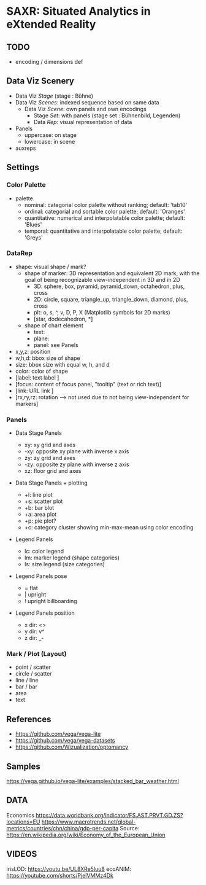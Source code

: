 # SAXR: Situated Analytics in eXtended Reality

## TODO

- encoding / dimensions def

## Data Viz Scenery

- Data Viz *Stage* (stage : Bühne)
- Data Viz *Scenes*: indexed sequence based on same data
  - Data Viz *Scene*: own panels and own encodings
    - Stage *Set*: with panels (stage set : Bühnenbild, Legenden)
    - Data *Rep*: visual representation of data
- Panels
  - uppercase: on stage
  - lowercase: in scene
- auxreps

## Settings

### Color Palette

- palette
  - nominal: categorial color palette without ranking; default: 'tab10'
  - ordinal: categorial and sortable color palette; default: 'Oranges'
  - quantitative: numerical and interpolatable color palette; default: 'Blues'
  - temporal: quantitative and interpolatable color palette; default: 'Greys'

### DataRep

- shape: visual shape / mark?
  - shape of marker: 3D representation and equivalent 2D mark, with the goal of being recognizable view-independent in 3D and in 2D
    - 3D: sphere, box, pyramid, pyramid_down, octahedron, plus, cross
    - 2D: circle, square, triangle_up, triangle_down, diamond, plus, cross
    - plt: o, s, ^, v, D, P, X (Matplotlib symbols for 2D marks)
    - [star, dodecahedron, *]
  - shape of chart element
    - text: 
    - plane:
    - panel: see Panels
- x,y,z: position
- w,h,d: bbox size of shape
- size: bbox size with equal w, h, and d
- color: color of shape
- [label: text label ]
- [focus: content of focus panel, "tooltip" (text or rich text)]
- [link: URL link ]
- [rx,ry,rz: rotation --> not used due to not being view-independent for markers]

### Panels

- Data Stage Panels
  - xy: xy grid and axes
  - -xy: opposite xy plane with inverse x axis
  - zy: zy grid and axes
  - -zy: opposite zy plane with inverse z axis
  - xz: floor grid and axes
- Data Stage Panels + plotting
  - +l: line plot
  - +s: scatter plot
  - +b: bar blot
  - +a: area plot
  - +p: pie plot?
  - +c: category cluster showing min-max-mean using color encoding

- Legend Panels
  - lc: color legend
  - lm: marker legend (shape categories)
  - ls: size legend (size categories)
- Legend Panels pose
  - = flat
  - | upright
  - ! upright billboarding
- Legend Panels position
  - x dir: <>
  - y dir: v^
  - z dir: _-

### Mark / Plot (Layout)
- point / scatter
- circle / scatter 
- line / line
- bar / bar
- area
- text

## References

- https://github.com/vega/vega-lite
- https://github.com/vega/vega-datasets
- https://github.com/Wizualization/optomancy

## Samples

https://vega.github.io/vega-lite/examples/stacked_bar_weather.html 

## DATA
Economics
https://data.worldbank.org/indicator/FS.AST.PRVT.GD.ZS?locations=EU
https://www.macrotrends.net/global-metrics/countries/chn/china/gdp-per-capita
Source: https://en.wikipedia.org/wiki/Economy_of_the_European_Union

## VIDEOS
irisLOD: https://youtu.be/UL8XRe5luu8
ecoANIM: https://youtube.com/shorts/PjelVMMz4Dk

